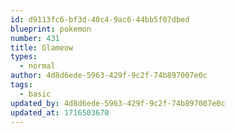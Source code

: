 ```yaml
---
id: d9113fc6-bf3d-40c4-9ac6-44bb5f07dbed
blueprint: pokemon
number: 431
title: Glameow
types:
  - normal
author: 4d8d6ede-5963-429f-9c2f-74b897007e0c
tags:
  - basic
updated_by: 4d8d6ede-5963-429f-9c2f-74b897007e0c
updated_at: 1716503670
---
```

